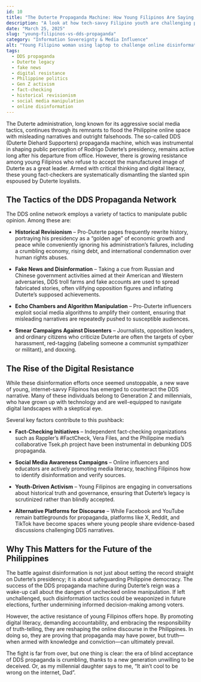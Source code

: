 ```yaml
---
id: 10
title: "The Duterte Propaganda Machine: How Young Filipinos Are Saying, “Hey, Wait Just a Darned Minute - That Can’t Be Right!”"
description: "A look at how tech-savvy Filipino youth are challenging pro-Duterte disinformation and reshaping the fight for truth online."
date: "March 25, 2025"
slug: "young-filipinos-vs-dds-propaganda"
category: "Information Sovereignty & Media Influence"
alt: "Young Filipino woman using laptop to challenge online disinformation and engage in digital activism"
tags:
  - DDS propaganda
  - Duterte legacy
  - fake news
  - digital resistance
  - Philippine politics
  - Gen Z activism
  - fact-checking
  - historical revisionism
  - social media manipulation
  - online disinformation
---
```


The Duterte administration, long known for its aggressive social media tactics, continues through its remnants to flood the Philippine online space with misleading narratives and outright falsehoods. The so-called DDS (Duterte Diehard Supporters) propaganda machine, which was instrumental in shaping public perception of Rodrigo Duterte’s presidency, remains active long after his departure from office. However, there is growing resistance among young Filipinos who refuse to accept the manufactured image of Duterte as a great leader. Armed with critical thinking and digital literacy, these young fact-checkers are systematically dismantling the slanted spin espoused by Duterte loyalists.

## The Tactics of the DDS Propaganda Network

The DDS online network employs a variety of tactics to manipulate public opinion. Among these are:

- **Historical Revisionism** – Pro-Duterte pages frequently rewrite history, portraying his presidency as a “golden age” of economic growth and peace while conveniently ignoring his administration’s failures, including a crumbling economy, rising debt, and international condemnation over human rights abuses.

- **Fake News and Disinformation** – Taking a cue from Russian and Chinese government activities aimed at their American and Western adversaries, DDS troll farms and fake accounts are used to spread fabricated stories, often vilifying opposition figures and inflating Duterte’s supposed achievements.

- **Echo Chambers and Algorithm Manipulation** – Pro-Duterte influencers exploit social media algorithms to amplify their content, ensuring that misleading narratives are repeatedly pushed to susceptible audiences.

- **Smear Campaigns Against Dissenters** – Journalists, opposition leaders, and ordinary citizens who criticize Duterte are often the targets of cyber harassment, red-tagging (labeling someone a communist sympathizer or militant), and doxxing.

## The Rise of the Digital Resistance

While these disinformation efforts once seemed unstoppable, a new wave of young, internet-savvy Filipinos has emerged to counteract the DDS narrative. Many of these individuals belong to Generation Z and millennials, who have grown up with technology and are well-equipped to navigate digital landscapes with a skeptical eye.

Several key factors contribute to this pushback:

- **Fact-Checking Initiatives** – Independent fact-checking organizations such as Rappler’s #FactCheck, Vera Files, and the Philippine media’s collaborative Tsek.ph project have been instrumental in debunking DDS propaganda.

- **Social Media Awareness Campaigns** – Online influencers and educators are actively promoting media literacy, teaching Filipinos how to identify disinformation and verify sources.

- **Youth-Driven Activism** – Young Filipinos are engaging in conversations about historical truth and governance, ensuring that Duterte’s legacy is scrutinized rather than blindly accepted.

- **Alternative Platforms for Discourse** – While Facebook and YouTube remain battlegrounds for propaganda, platforms like X, Reddit, and TikTok have become spaces where young people share evidence-based discussions challenging DDS narratives.

## Why This Matters for the Future of the Philippines

The battle against disinformation is not just about setting the record straight on Duterte’s presidency; it is about safeguarding Philippine democracy. The success of the DDS propaganda machine during Duterte’s reign was a wake-up call about the dangers of unchecked online manipulation. If left unchallenged, such disinformation tactics could be weaponized in future elections, further undermining informed decision-making among voters.

However, the active resistance of young Filipinos offers hope. By promoting digital literacy, demanding accountability, and embracing the responsibility of truth-telling, they are reshaping the online discourse in the Philippines. In doing so, they are proving that propaganda may have power, but truth—when armed with knowledge and conviction—can ultimately prevail.

The fight is far from over, but one thing is clear: the era of blind acceptance of DDS propaganda is crumbling, thanks to a new generation unwilling to be deceived. Or, as my millennial daughter says to me, “It ain’t cool to be wrong on the internet, Dad”.
